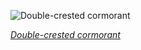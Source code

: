 
![Double-crested cormorant](https://upload.wikimedia.org/wikipedia/commons/thumb/a/af/Double-crested_cormorant_at_Sutro_Baths-6460.jpg/675px-Double-crested_cormorant_at_Sutro_Baths-6460.jpg)

*[Double-crested cormorant](https://wikipedia.org/wiki/File:Double-crested_cormorant_at_Sutro_Baths-6460.jpg)*
